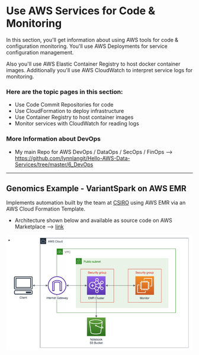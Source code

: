 # Use AWS Services for Code & Monitoring

In this section, you'll get information about using AWS tools for code & configuration monitoring.  You'll use AWS Deployments for service configuration management.  

Also you'll use AWS Elastic Container Registry to host docker container images.  Additionally you'll use AWS CloudWatch to interpret service logs for monitoring.

### Here are the topic pages in this section:

- Use Code Commit Repositories for code 
- Use CloudFormation to deploy infrastructure
- Use Container Registry to host container images
- Monitor services with CloudWatch for reading logs

### More Information about DevOps

- My main Repo for AWS DevOps / DataOps / SecOps / FinOps --> https://github.com/lynnlangit/Hello-AWS-Data-Services/tree/master/6_DevOps

---

## Genomics Example - VariantSpark on AWS EMR

Implements automation built by the team at [CSIRO](https://bioinformatics.csiro.au) using AWS EMR via an AWS Cloud Formation Template. 
- Architecture shown below and available as source code on AWS Marketplace --> [link](https://aws.amazon.com/marketplace/pp/prodview-pgna4dj6xqqde#pdp-usage)

<img src="https://github.com/lynnlangit/aws-for-bioinformatics/blob/main/6_Automation/images/csrio-vs-emr.png" width=600>

